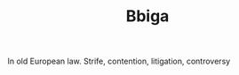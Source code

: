 ---
title: Bbiga
letter: B
permalink: "/definitions/bbiga.html"
body: In old European law. Strife, contention, litigation, controversy
published_at: '2018-07-07'
layout: post
---